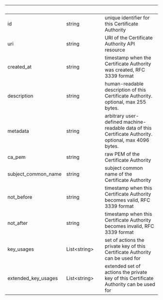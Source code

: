 
|&nbsp;|&nbsp;|&nbsp;|&nbsp;|
|---|---|---|---|
| id | string | | unique identifier for this Certificate Authority |
| uri | string | | URI of the Certificate Authority API resource |
| created_at | string | | timestamp when the Certificate Authority was created, RFC 3339 format |
| description | string | | human-readable description of this Certificate Authority. optional, max 255 bytes. |
| metadata | string | | arbitrary user-defined machine-readable data of this Certificate Authority. optional, max 4096 bytes. |
| ca_pem | string | | raw PEM of the Certificate Authority |
| subject_common_name | string | | subject common name of the Certificate Authority |
| not_before | string | | timestamp when this Certificate Authority becomes valid, RFC 3339 format |
| not_after | string | | timestamp when this Certificate Authority becomes invalid, RFC 3339 format |
| key_usages | List&lt;string&gt; | | set of actions the private key of this Certificate Authority can be used for |
| extended_key_usages | List&lt;string&gt; | | extended set of actions the private key of this Certificate Authority can be used for |
